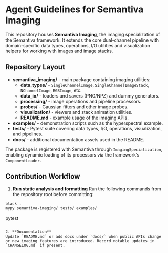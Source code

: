 # Agent Guidelines for Semantiva Imaging

This repository houses **Semantiva Imaging**, the imaging specialization of the Semantiva framework. It extends the core dual-channel pipeline with domain-specific data types, operations, I/O utilities and visualization helpers for working with images and image stacks.

## Repository Layout

* **semantiva_imaging/** - main package containing imaging utilities:
  * **data_types/** - `SingleChannelImage`, `SingleChannelImageStack`, `NChannelImage`, `RGBImage`, etc.
  * **data_io/** - loaders and savers (PNG/NPZ) and dummy generators.
  * **processing/** - image operations and pipeline processors.
  * **probes/** - Gaussian fitters and other image probes.
  * **visualization/** - viewers and stack animation utilities.
  * **README.md** - example usage of the imaging APIs.
* **examples/** - demonstration scripts such as the hyperspectral example.
* **tests/** - Pytest suite covering data types, I/O, operations, visualization, and pipelines.
* **docs/** - additional documentation assets used in the README.

The package is registered with Semantiva through `ImagingSpecialization`, enabling dynamic loading of its processors via the framework's `ComponentLoader`.

## Contribution Workflow

1. **Run static analysis and formatting**
Run the following commands from the repository root before committing:

```sh
black .
mypy semantiva-imaging/ tests/ examples/
```
pytest
```

2. **Documentation**
Update `README.md` or add docs under `docs/` when public APIs change or new imaging features are introduced. Record notable updates in `CHANGELOG.md` if present.